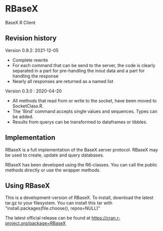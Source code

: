 # RBaseX
BaseX R Client

## Revision history

Version 0.9.2: 2021-12-05
* Complete rewrite
* For each command that can be send to the server, the code is clearly separated in a part for pre-handling the inout data and a part for handling the response
* Nearly all responses are returned as a named list

Version 0.3.0 : 2020-04-20

* All methods that read from or write to the socket, have been moved to SocketClass.R.
* The 'Bind' command accepts single values and sequences. Types can be added.
* Results from querys can be transformed to dataframes or tibbles. 

## Implementation

RBaseX is a full implementation of the BaseX server protocol. RBaseX may be used to create, update and query databases.

RBaseX has been developed using the R6-classes. You can call the public methods directly or use the wrapper methods.

## Using RBaseX

This is a development-version of RBaseX. To install, download the latest tar.gz to your filesystem. You can install this tar with "install.packages(file.choose(), repos=NULL)"

The latest official release can be found at https://cran.r-project.org/package=RBaseX
